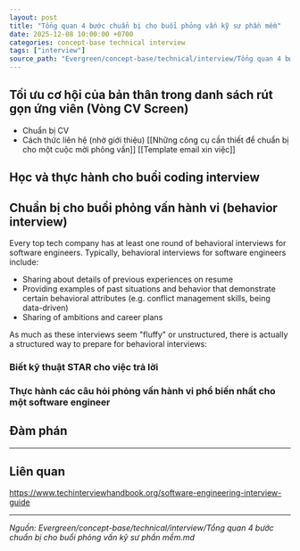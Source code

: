 ```yaml
---
layout: post
title: "Tổng quan 4 bước chuẩn bị cho buổi phỏng vấn kỹ sư phần mềm"
date: 2025-12-08 10:00:00 +0700
categories: concept-base technical interview
tags: ["interview"]
source_path: "Evergreen/concept-base/technical/interview/Tổng quan 4 bước chuẩn bị cho buổi phỏng vấn kỹ sư phần mềm.md"
---
```

## Tối ưu cơ hội của bản thân trong danh sách rút gọn ứng viên (Vòng CV Screen)
- Chuẩn bị CV
- Cách thức liên hệ (nhờ giới thiệu)
[[Những công cụ cần thiết để chuẩn bị cho một cuộc mời phỏng vấn]]
[[Template email xin việc]]
## Học và thực hành cho buổi coding interview


## Chuẩn bị cho buổi phỏng vấn hành vi (behavior interview)

Every top tech company has at least one round of behavioral interviews for software engineers. Typically, behavioral interviews for software engineers include:

- Sharing about details of previous experiences on resume
- Providing examples of past situations and behavior that demonstrate certain behavioral attributes (e.g. conflict management skills, being data-driven)
- Sharing of ambitions and career plans

As much as these interviews seem "fluffy" or unstructured, there is actually a structured way to prepare for behavioral interviews:

### Biết kỹ thuật STAR cho việc trả lời


### Thực hành các câu hỏi phỏng vấn hành vi phổ biến nhất cho một software engineer


## Đàm phán 


---
## Liên quan
https://www.techinterviewhandbook.org/software-engineering-interview-guide

---
*Nguồn: Evergreen/concept-base/technical/interview/Tổng quan 4 bước chuẩn bị cho buổi phỏng vấn kỹ sư phần mềm.md*